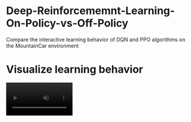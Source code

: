 # Deep-Reinforcememnt-Learning-On-Policy-vs-Off-Policy
Compare the interactive learning behavior of DQN and PPO algorithms on the MountainCar environment

# Visualize learning behavior

<video src='./video/clip_dqn-mountaincar-step-0-to-step-500.mp4' width=180/>
